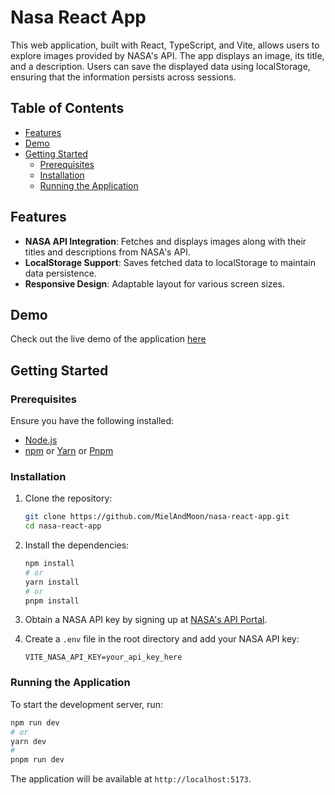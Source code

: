 # Nasa React App

This web application, built with React, TypeScript, and Vite, allows users to explore images provided by NASA's API. The app displays an image, its title, and a description. Users can save the displayed data using localStorage, ensuring that the information persists across sessions.

## Table of Contents

- [Features](#features)
- [Demo](#demo)
- [Getting Started](#getting-started)
  - [Prerequisites](#prerequisites)
  - [Installation](#installation)
  - [Running the Application](#running-the-application)

## Features

- **NASA API Integration**: Fetches and displays images along with their titles and descriptions from NASA's API.
- **LocalStorage Support**: Saves fetched data to localStorage to maintain data persistence.
- **Responsive Design**: Adaptable layout for various screen sizes.

## Demo

Check out the live demo of the application [here](https://nasa-react-app-ten.vercel.app/)

## Getting Started

### Prerequisites

Ensure you have the following installed:

- [Node.js](https://nodejs.org/)
- [npm](https://www.npmjs.com/) or [Yarn](https://yarnpkg.com/) or [Pnpm](https://pnpm.io/)

### Installation

1. Clone the repository:

   ```bash
   git clone https://github.com/MielAndMoon/nasa-react-app.git
   cd nasa-react-app
   ```

2. Install the dependencies:

   ```bash
   npm install
   # or
   yarn install
   # or
   pnpm install
   ```

3. Obtain a NASA API key by signing up at [NASA's API Portal](https://api.nasa.gov/).

4. Create a `.env` file in the root directory and add your NASA API key:

   ```
   VITE_NASA_API_KEY=your_api_key_here
   ```

### Running the Application

To start the development server, run:

```bash
npm run dev
# or
yarn dev
#
pnpm run dev
```

The application will be available at `http://localhost:5173`.
